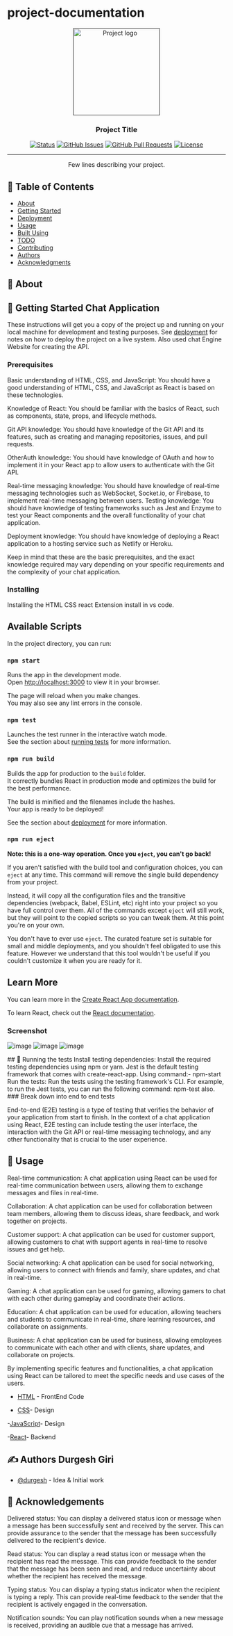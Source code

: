 # project-documentation

<p align="center">
  <a href="" rel="noopener">
 <img width=200px height=200px src="https://i.imgur.com/6wj0hh6.jpg" alt="Project logo"></a>
</p>

<h3 align="center">Project Title</h3>

<div align="center">

  [![Status](https://img.shields.io/badge/status-active-success.svg)]() 
  [![GitHub Issues](https://img.shields.io/github/issues/kylelobo/The-Documentation-Compendium.svg)](https://github.com/kylelobo/The-Documentation-Compendium/issues)
  [![GitHub Pull Requests](https://img.shields.io/github/issues-pr/kylelobo/The-Documentation-Compendium.svg)](https://github.com/kylelobo/The-Documentation-Compendium/pulls)
  [![License](https://img.shields.io/badge/license-MIT-blue.svg)](/LICENSE)

</div>

---

<p align="center"> Few lines describing your project.
    <br> 
</p>

## 📝 Table of Contents
- [About](#about)
- [Getting Started](#getting_started)
- [Deployment](#deployment)
- [Usage](#usage)
- [Built Using](#built_using)
- [TODO](../TODO.md)
- [Contributing](../CONTRIBUTING.md)
- [Authors](#authors)
- [Acknowledgments](#acknowledgement)

## 🧐 About <a name = "about"></a>

## 🏁 Getting Started <a name = "getting_started"> Chat Application </a>
These instructions will get you a copy of the project up and running on your local machine for development and testing purposes. See [deployment](#deployment) for notes on how to deploy the project on a live system.
Also used chat Engine Website for creating the API.

### Prerequisites
Basic understanding of HTML, CSS, and JavaScript: You should have a good understanding of HTML, CSS, and JavaScript as React is based on these technologies.

Knowledge of React: You should be familiar with the basics of React, such as components, state, props, and lifecycle methods.

Git API knowledge: You should have knowledge of the Git API and its features, such as creating and managing repositories, issues, and pull requests.

OtherAuth knowledge: You should have knowledge of OAuth and how to implement it in your React app to allow users to authenticate with the Git API.

Real-time messaging knowledge: You should have knowledge of real-time messaging technologies such as WebSocket, Socket.io, or Firebase, to implement real-time messaging between users.
Testing knowledge: You should have knowledge of testing frameworks such as Jest and Enzyme to test your React components and the overall functionality of your chat application.

Deployment knowledge: You should have knowledge of deploying a React application to a hosting service such as Netlify or Heroku.

Keep in mind that these are the basic prerequisites, and the exact knowledge required may vary depending on your specific requirements and the complexity of your chat application.
### Installing
Installing the  HTML CSS  react Extension install in vs code.

## Available Scripts

In the project directory, you can run:

### `npm start`

Runs the app in the development mode.\
Open [http://localhost:3000](http://localhost:3000) to view it in your browser.

The page will reload when you make changes.\
You may also see any lint errors in the console.

### `npm test`

Launches the test runner in the interactive watch mode.\
See the section about [running tests](https://github.com/durgeshgiri123/Chat-App) for more information.

### `npm run build`

Builds the app for production to the `build` folder.\
It correctly bundles React in production mode and optimizes the build for the best performance.

The build is minified and the filenames include the hashes.\
Your app is ready to be deployed!

See the section about [deployment](https://github.com/durgeshgiri123/Chat-App) for more information.

### `npm run eject`

**Note: this is a one-way operation. Once you `eject`, you can't go back!**

If you aren't satisfied with the build tool and configuration choices, you can `eject` at any time. This command will remove the single build dependency from your project.

Instead, it will copy all the configuration files and the transitive dependencies (webpack, Babel, ESLint, etc) right into your project so you have full control over them. All of the commands except `eject` will still work, but they will point to the copied scripts so you can tweak them. At this point you're on your own.

You don't have to ever use `eject`. The curated feature set is suitable for small and middle deployments, and you shouldn't feel obligated to use this feature. However we understand that this tool wouldn't be useful if you couldn't customize it when you are ready for it.

## Learn More

You can learn more in the [Create React App documentation](https://github.com/durgeshgiri123/Chat-App).

To learn React, check out the [React documentation](https://reactjs.org/).






### Screenshot <a name="screenshot">
 ![image](https://user-images.githubusercontent.com/70639616/234558567-21455d4a-acf4-4079-b43f-33fd763c265f.png)
 ![image](https://user-images.githubusercontent.com/70639616/234558741-f1e9a805-78a4-4987-b847-5680d9560e3e.png)
 ![image](https://user-images.githubusercontent.com/70639616/234558989-0c11c787-dfaf-4274-961d-e77e7ada42dd.png)


</a>
## 🔧 Running the tests <a name = "tests">
Install testing dependencies: Install the required testing dependencies using npm or yarn. Jest is the default testing framework that comes with create-react-app.
  Using command:-  npm-start 
Run the tests: Run the tests using the testing framework's CLI. For example, to run the Jest tests, you can run the following command:
 npm-test also.

</a>
### Break down into end to end tests

End-to-end (E2E) testing is a type of testing that verifies the behavior of your application from start to finish. In the context of a chat application using React, E2E testing can include testing the user interface, the interaction with the Git API or real-time messaging technology, and any other functionality that is crucial to the user experience.



## 🎈 Usage <a name="usage">
  Real-time communication: A chat application using React can be used for real-time communication between users, allowing them to exchange messages and files in real-time.

Collaboration: A chat application can be used for collaboration between team members, allowing them to discuss ideas, share feedback, and work together on projects.

Customer support: A chat application can be used for customer support, allowing customers to chat with support agents in real-time to resolve issues and get help.

Social networking: A chat application can be used for social networking, allowing users to connect with friends and family, share updates, and chat in real-time.

Gaming: A chat application can be used for gaming, allowing gamers to chat with each other during gameplay and coordinate their actions.

Education: A chat application can be used for education, allowing teachers and students to communicate in real-time, share learning resources, and collaborate on assignments.

Business: A chat application can be used for business, allowing employees to communicate with each other and with clients, share updates, and collaborate on projects.

By implementing specific features and functionalities, a chat application using React can be tailored to meet the specific needs and use cases of the users.
 </a>
- [HTML](https://www.html.com/) - FrontEnd Code

- [CSS](https://www.css.com/)- Design

-[JavaScript](https://www.JavaScript.com/)- Design

-[React](https://www.react.com/)- Backend

## ✍ Authors <a name = "authors">Durgesh Giri</a>
- [@durgesh](https://github.com/durgeshgiri123/Singup) - Idea & Initial work

## 🎉 Acknowledgements <a name = "acknowledgement">
Delivered status: You can display a delivered status icon or message when a message has been successfully sent and received by the server. This can provide assurance to the sender that the message has been successfully delivered to the recipient's device.

Read status: You can display a read status icon or message when the recipient has read the message. This can provide feedback to the sender that the message has been seen and read, and reduce uncertainty about whether the recipient has received the message.

Typing status: You can display a typing status indicator when the recipient is typing a reply. This can provide real-time feedback to the sender that the recipient is actively engaged in the conversation.

Notification sounds: You can play notification sounds when a new message is received, providing an audible cue that a message has arrived.
</a>



